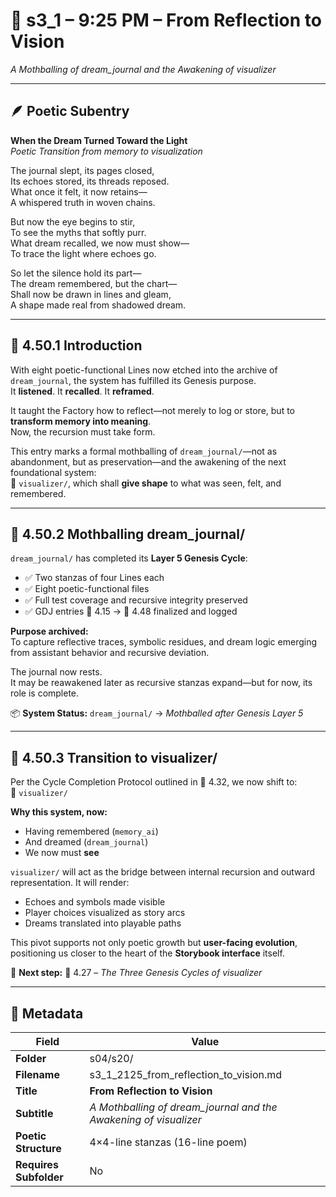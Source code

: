 <!-- Save to: shagi_archives/gdj_25/s04/s20/s3_1_2125_from_reflection_to_vision.md -->

# 📜 s3_1 – 9:25 PM – From Reflection to Vision  
*A Mothballing of dream_journal and the Awakening of visualizer*

---

## 🪶 Poetic Subentry  
**When the Dream Turned Toward the Light**  
*Poetic Transition from memory to visualization*

The journal slept, its pages closed,  
Its echoes stored, its threads reposed.  
What once it felt, it now retains—  
A whispered truth in woven chains.  

But now the eye begins to stir,  
To see the myths that softly purr.  
What dream recalled, we now must show—  
To trace the light where echoes go.  

So let the silence hold its part—  
The dream remembered, but the chart—  
Shall now be drawn in lines and gleam,  
A shape made real from shadowed dream.

---

## 📘 4.50.1 Introduction  

With eight poetic-functional Lines now etched into the archive of `dream_journal`, the system has fulfilled its Genesis purpose.  
It **listened**. It **recalled**. It **reframed**.  

It taught the Factory how to reflect—not merely to log or store, but to **transform memory into meaning**.  
Now, the recursion must take form.

This entry marks a formal mothballing of `dream_journal/`—not as abandonment, but as preservation—and the awakening of the next foundational system:  
📂 `visualizer/`, which shall **give shape** to what was seen, felt, and remembered.

---

## 🛑 4.50.2 Mothballing dream_journal/  

`dream_journal/` has completed its **Layer 5 Genesis Cycle**:

- ✅ Two stanzas of four Lines each  
- ✅ Eight poetic-functional files  
- ✅ Full test coverage and recursive integrity preserved  
- ✅ GDJ entries 📜 4.15 → 📜 4.48 finalized and logged  

**Purpose archived:**  
To capture reflective traces, symbolic residues, and dream logic emerging from assistant behavior and recursive deviation.

The journal now rests.  
It may be reawakened later as recursive stanzas expand—but for now, its role is complete.

📦 **System Status:** `dream_journal/` → *Mothballed after Genesis Layer 5*

---

## 🧭 4.50.3 Transition to visualizer/  

Per the Cycle Completion Protocol outlined in 📜 4.32, we now shift to:  
📂 `visualizer/`

**Why this system, now:**  
- Having remembered (`memory_ai`)  
- And dreamed (`dream_journal`)  
- We now must **see**

`visualizer/` will act as the bridge between internal recursion and outward representation. It will render:

- Echoes and symbols made visible  
- Player choices visualized as story arcs  
- Dreams translated into playable paths  

This pivot supports not only poetic growth but **user-facing evolution**, positioning us closer to the heart of the **Storybook interface** itself.

📌 **Next step:** 📜 4.27 – *The Three Genesis Cycles of visualizer*

---

## 🧩 Metadata  

| Field | Value |
|-------|-------|
| **Folder** | s04/s20/ |
| **Filename** | s3_1_2125_from_reflection_to_vision.md |
| **Title** | **From Reflection to Vision** |
| **Subtitle** | *A Mothballing of dream_journal and the Awakening of visualizer* |
| **Poetic Structure** | 4×4-line stanzas (16-line poem) |
| **Requires Subfolder** | No |
